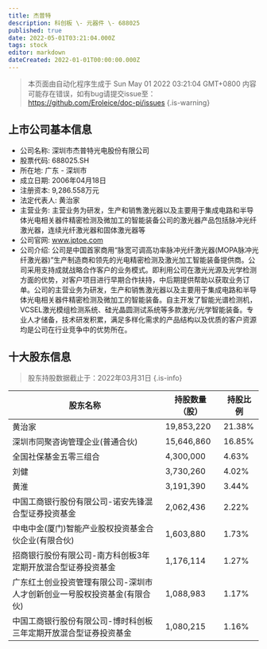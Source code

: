```yaml
---
title: 杰普特
description: 科创板 \- 元器件 \- 688025
published: true
date: 2022-05-01T03:21:04.000Z
tags: stock
editor: markdown
dateCreated: 2022-01-01T00:00:00.000Z
---
```


> 本页面由自动化程序生成于 Sun May 01 2022 03:21:04 GMT+0800
> 内容可能存在错误，如有bug请提交issue至：https://github.com/Eroleice/doc-pi/issues
{.is-warning}

## 上市公司基本信息
- 公司名称: 深圳市杰普特光电股份有限公司
- 股票代码: 688025.SH
- 所在地: 广东 - 深圳市
- 成立日期: 2006年04月18日
- 注册资本: 9,286.558万元
- 法定代表人: 黄治家
- 主营业务: 主营业务为研发，生产和销售激光器以及主要用于集成电路和半导体光电相关器件精密检测及微加工的智能装备公司的激光器产品包括脉冲光纤激光器，连续光纤激光器和固体激光器等
- 公司官网: www.jptoe.com
- 公司介绍: 公司是中国首家商用“脉宽可调高功率脉冲光纤激光器(MOPA脉冲光纤激光器)”生产制造商和领先的光电精密检测及激光加工智能装备提供商。公司采用支持成就战略合作客户的业务模式。即利用公司在激光光源及光学检测方面的优势，对客户项目进行早期合作扶持，中后期提供帮助以获取业务订单。公司的主营业务为研发，生产和销售激光器以及主要用于集成电路和半导体光电相关器件精密检测及微加工的智能装备。自主开发了智能光谱检测机，VCSEL激光模组检测系统、硅光晶圆测试系统等多款激光/光学智能装备。专业人才储备，技术研发积累，满足多样化需求的产品结构以及优质的客户资源均是公司在行业竞争中的优势所在。


## 十大股东信息
> 股东持股数据截止于：2022年03月31日
{.is-info}

| 股东名称 | 持股数量（股） | 持股比例 |
| --- | --- | --- |
| 黄治家 | 19,853,220 | 21.38% |
| 深圳市同聚咨询管理企业(普通合伙) | 15,646,860 | 16.85% |
| 全国社保基金五零三组合 | 4,300,000 | 4.63% |
| 刘健 | 3,730,260 | 4.02% |
| 黄淮 | 3,191,390 | 3.44% |
| 中国工商银行股份有限公司-诺安先锋混合型证券投资基金 | 2,062,436 | 2.22% |
| 中电中金(厦门)智能产业股权投资基金合伙企业(有限合伙) | 1,603,880 | 1.73% |
| 招商银行股份有限公司-南方科创板3年定期开放混合型证券投资基金 | 1,176,114 | 1.27% |
| 广东红土创业投资管理有限公司-深圳市人才创新创业一号股权投资基金(有限合伙) | 1,088,983 | 1.17% |
| 中国工商银行股份有限公司-博时科创板三年定期开放混合型证券投资基金 | 1,080,215 | 1.16% |




